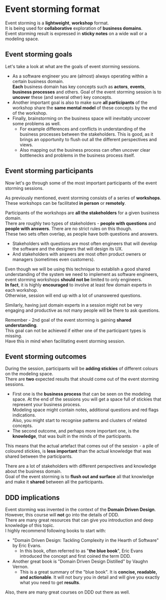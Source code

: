 # Event storming format

Event storming is a **lightweight**, **workshop** format.  
It is being used for **collaborative** exploration of **business domains**.  
Event storming result is expressed in **sticky notes** on a wide wall or a modeling space.

## Event storming goals

Let's take a look at what are the goals of event storming sessions.

* As a software engineer you are (almost) always operating within a certain business domain.  
**Each** business domain has key concepts such as **actors**, **events**, **business processes** and others.
Goal of the event storming session is to **uncover** these (and several other) key concepts.
* Another important goal is also to make sure **all participants** of the workshop share the **same mental model** of
  these concepts by the end of the workshop.
* Finally, brainstorming on the business space will inevitably uncover some problems as well.
  * For example differences and conflicts in understanding of the business processes between the stakeholders. This is good, as
  it brings an opportunity to flush out all the different perspectives and views.
  * Also mapping out the business process can often uncover clear bottlenecks and problems in the business process
  itself.

## Event storming participants

Now let's go through some of the most important participants of the event storming sessions.

As previously mentioned, event storming consists of a series of **workshops**.  
These workshops can be facilitated **in person** or **remotely**.

Participants of the workshops are **all the stakeholders** for a given business domain.  
There are roughly two types of stakeholders - **people with questions** and **people with answers**.
There are no strict rules on this though.  
These two sets often overlap, as people have both questions and answers.

* Stakeholders with questions are most often engineers that will develop the software and the designers that will design
its UX.
* And stakeholders with answers are most often product owners or managers (sometimes even customers). 

Even though we will be using this technique to establish a good shared understanding
of the system we need to implement as software engineers, event storming workshops **should not be**
limited to only engineers.  
**In fact**, it is highly **encouraged** to involve at least few domain experts in each workshop.  
Otherwise, session will end up with a lot of unanswered questions.

Similarly, having just domain experts in a session might not be very engaging and productive as
not many people will be there to ask questions.

Remember - 2nd goal of the event storming is gaining **shared understanding**.  
This goal can not be achieved if either one of the participant types is missing.  
Have this in mind when facilitating event storming session.

## Event storming outcomes

During the session, participants will be **adding stickies** of different colours on the modeling space.  
There are **two** expected results that should come out of the event storming sessions.

* First one is the **business process** that can be seen on the modeling space. At the end of the sessions you will get
a space full of stickies that represent your business process.  
Modeling space might contain notes, additional questions and red flags indications.  
Also, you might start to recognise patterns and clusters of related concepts.
* The second outcome, and perhaps more important one, is the **knowledge**, that was built in the minds of the
participants.

This means that the actual artefact that comes out of the session - a pile of coloured stickies,
is **less important** than the actual knowledge that was shared between the participants.

There are a lot of stakeholders with different perspectives and knowledge about the business domain.  
Goal of the event storming is to **flush out and surface** all that knowledge and make it **shared**
between all the participants.

## DDD implications

Event storming was invented in the context of the **Domain Driven Design**.  
However, this course will **not** go into the details of DDD.  
There are many great resources that can give you introduction and deep knowledge of this topic.  
I highly recommend following books to start with:

* "Domain Driven Design: Tackling Complexity in the Hearth of Software" by Eric Evans.
    * In this book, often referred to as "**the blue book**", Eric Evans introduced the concept and first coined the
      term DDD.
* Another great book is "Domain Driven Design Distilled" by Vaughn Vernon.
    * This is a great summary of the "blue book". It is **concise, readable, and actionable**. It will not bury you in
      detail and will give you exactly what you need to get **results**.

Also, there are many great courses on DDD out there as well.


